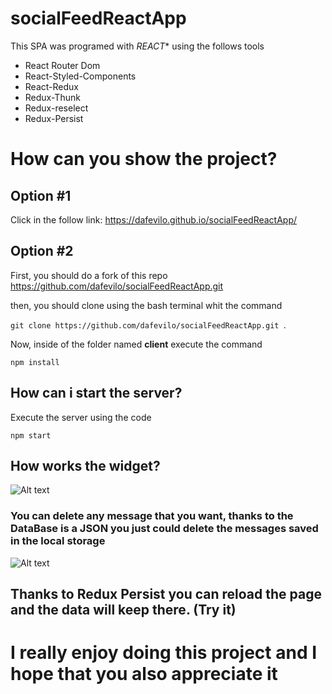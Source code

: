 # socialFeedReactApp

This SPA was programed with *REACT** using the follows tools

- React Router Dom
- React-Styled-Components
- React-Redux
- Redux-Thunk
- Redux-reselect
- Redux-Persist

# How can you show the project? 

## Option #1

Click in the follow link: <https://dafevilo.github.io/socialFeedReactApp/>

## Option #2

First, you should do a fork of this repo <https://github.com/dafevilo/socialFeedReactApp.git> 

then, you should clone using the bash terminal whit the command

`git clone https://github.com/dafevilo/socialFeedReactApp.git `.

Now, inside of the folder named **client**  execute the command  

`npm install`

## How can i start the server?

Execute the server using the code

`npm start`

## How works the widget?

![Alt text](https://imgbox.es/images/2021/04/15/Recurso-13x-8dd623e113a8dc6dd.png)

### You can delete any message that you want, thanks to the DataBase is a JSON you just could delete the messages saved in the local storage

![Alt text](https://imgbox.es/images/2021/04/15/Recurso-23x-8b5cf9187233353cd.png)

## Thanks to **Redux Persist** you can reload the page and the data will keep there. (Try it)

# I really enjoy doing this project and I hope that you also appreciate it
